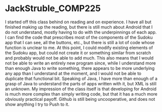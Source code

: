 JackStruble_COMP225
===================
I started off this class behind on reading and on experience.
I have all but finished making up the reading, but there is still much about Android that I do not understand,
mostly having to do with the underpinnings of each app.
I can find the code that prescribes most of the components of the Sudoku app that I can see,
all the buttons, etc., but there is still a lot of code whose function is unclear to me.
At this point, I could modify existing elements of the Sudoku app, 
but could not create it or something similar from scratch and probably would not be able to add much.
This also means that I would not be able to write an entirely new program since,
while I understand more than enough Java to write something, 
there appears to be more underlying any app than I understand at the moment,
and I would not be able to duplicate that functional bit.
Speaking of Java, I have more than enough of a grasp of Java to understand the parts of apps written with it,
but XML is still an unknown.
My impression of the class itself is that developing for Android is much more complex than simply writing code,
but that it has a much more obviously practical payoff.
Github is still being uncooperative, and does not show anything I try to Push to it.